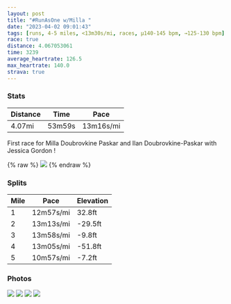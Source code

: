 ```yaml
---
layout: post
title: "#RunAsOne w/Milla "
date: "2023-04-02 09:01:43"
tags: [runs, 4-5 miles, <13m30s/mi, races, μ140-145 bpm, →125-130 bpm]
race: true
distance: 4.067053061
time: 3239
average_heartrate: 126.5
max_heartrate: 140.0
strava: true
---
```


### Stats

| Distance | Time | Pace |
|----------|------|------|
|4.07mi|53m59s|13m16s/mi|

First race for Milla Doubrovkine Paskar and Ilan Doubrovkine-Paskar with Jessica Gordon !

{% raw %}
<img src='https://maps.googleapis.com/maps/api/staticmap?maptype=roadmap&path=enc:ibzwFnknbMYg@M_@Q_@[gAOYYa@e@[EKIGiCeAe@Gi@Dk@\KJo@Ze@Hy@C]KYYeAy@_@_@}@iBQq@KYi@u@SKSCoANi@EQIq@_@]EUGe@IWC_@MaAUc@UgBoA]YGACKo@s@q@iAW_@YWMG_@WK@u@g@_Bu@m@]gA{@_@WWc@Oa@]yAEg@[qA@o@Du@PwA?i@Ae@Kk@K_@MSUYcAu@a@Ug@i@_By@s@m@}@c@[UMOy@c@a@[s@]g@[QW[S]IUOICa@e@o@]UIe@YMWeBw@UQc@QqAEsADQGc@Ga@O{@E]F_A^k@p@c@Pg@Bk@K_AYuA{@c@SSOa@i@UQg@s@w@{@u@aAk@gA[Qi@Q_@A}@Hq@Bo@MoBMm@MSDU^GTCZ?h@Fn@Pf@nA|Bd@jAL`@Hd@DdAC^a@pB_@b@IT[n@]b@KZr@lA|@dEFVXp@f@t@p@x@HFr@^^XRFZND?RTZFj@VPFH@|@d@NN`@^V\N\n@rBb@h@t@`@^HpBIf@Iv@\JHn@|@Pl@V`BZrAN^R\Xz@d@p@RLNTVVF@p@l@t@f@dAT|@J`AG^E|Bm@XWNCVCFC`@Cn@T`A`@h@h@b@PT^PRNRfBnDj@x@PLFJPHz@PbAKx@?^Bd@LN@FFLB`@TZb@ZXRTl@dANPTd@Zf@`AjAVh@\b@PDXPv@t@JNTLT^J`@Rj@Xb@Vj@LVb@\Rb@b@n@VPPHvA^PAH?XIhA?`@IzAKh@IZ?v@Np@^b@z@LDZ}ARa@PUz@}@b@_A&key=AIzaSyC1MId7bFpkLXNAaYhBSTb8jLyiSqzbDtM&size=800x800&markers=color:yellow|label:S|40.77109,-73.97064&markers=color:green|label:F|40.77382,-73.97302999999997'>
{% endraw %}

### Splits

| Mile | Pace | Elevation |
|------|------|-----------|
|1|12m57s/mi|32.8ft|
|2|13m13s/mi|-29.5ft|
|3|13m58s/mi|-9.8ft|
|4|13m05s/mi|-51.8ft|
|5|10m57s/mi|-7.2ft|

### Photos
<img src='https://dgtzuqphqg23d.cloudfront.net/8XTLCgY8hkN3qkz_AMhMFJHrLKgu54k-vvXjYGsv4dE-576x768.jpg'>

<img src='https://dgtzuqphqg23d.cloudfront.net/OwKLh9dH8Zu9DqJoKUUO-XoHN-tbFLm7DaO9fQhdTfk-576x768.jpg'>

<img src='https://dgtzuqphqg23d.cloudfront.net/qrRROHo5pQ7Pr47SO4QfuG6EPknjGVM4LZGpvLj_DQY-576x768.jpg'>

<img src='https://dgtzuqphqg23d.cloudfront.net/UEDzEvAsruVn_3GQWSfdE4oUD46tisyYQYlXTs2wo0I-768x576.jpg'>
